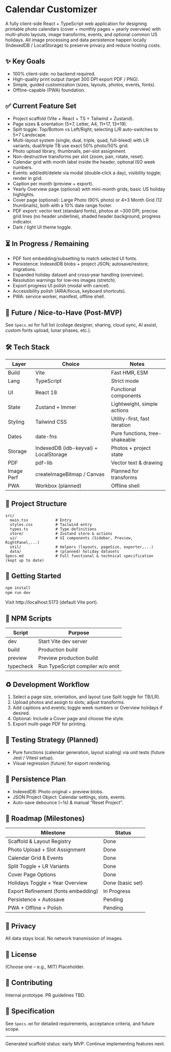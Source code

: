# Calendar Customizer

A fully client-side React + TypeScript web application for designing printable photo calendars (cover + monthly pages + yearly overview) with multi-photo layouts, image transforms, events, and optional common US holidays. All image processing and data persistence happen locally (IndexedDB / LocalStorage) to preserve privacy and reduce hosting costs.

## ✨ Key Goals
- 100% client-side: no backend required.
- High-quality print output (target 300 DPI export PDF / PNG).
- Simple, guided customization (sizes, layouts, photos, events, fonts).
- Offline-capable (PWA) foundation.

## ✅ Current Feature Set
- Project scaffold (Vite + React + TS + Tailwind + Zustand).
- Page sizes & orientation (5×7, Letter, A4, 11×17, 13×19).
- Split toggle: Top/Bottom vs Left/Right; selecting L/R auto-switches to 5×7 Landscape.
- Multi-layout system (single, dual, triple, quad, full-bleed) with LR variants; dual/triple TB use exact 50% photo/50% grid.
- Photo upload library, thumbnails, per-slot assignment.
- Non-destructive transforms per slot (zoom, pan, rotate, reset).
- Calendar grid with month label inside the header, optional ISO week numbers.
- Events: add/edit/delete via modal (double‑click a day), visibility toggle; render in grid.
- Caption per month (preview + export).
- Yearly Overview page (optional) with mini-month grids; basic US holiday highlights.
- Cover page (optional): Large Photo (90% photo) or 4×3 Month Grid (12 thumbnails), both with a 10% date range footer.
- PDF export: vector text (standard fonts), photos at ~300 DPI, precise grid lines (no header underline), shaded header background, progress indicator.
- Dark / light UI theme toggle.

## ⏳ In Progress / Remaining
- PDF font embedding/subsetting to match selected UI fonts.
- Persistence: IndexedDB blobs + project JSON; autosave/restore; migrations.
- Expanded holiday dataset and cross‑year handling (overview).
- Resolution warnings for low‑res images (stretch).
- Export progress UI polish (modal with cancel).
- Accessibility polish (ARIA/focus, keyboard shortcuts).
- PWA: service worker, manifest, offline shell.

## 🧱 Future / Nice-to-Have (Post-MVP)
See `Specs.md` for full list (collage designer, sharing, cloud sync, AI assist, custom fonts upload, lunar phases, etc.).

## 🛠 Tech Stack
| Layer | Choice | Notes |
|-------|--------|-------|
| Build | Vite | Fast HMR, ESM |
| Lang | TypeScript | Strict mode |
| UI | React 18 | Functional components |
| State | Zustand + Immer | Lightweight, simple actions |
| Styling | Tailwind CSS | Utility-first, fast iteration |
| Dates | date-fns | Pure functions, tree-shakeable |
| Storage | IndexedDB (idb-keyval) + LocalStorage | Photos + project state |
| PDF | pdf-lib | Vector text & drawing |
| Image Perf | createImageBitmap / Canvas | Planned for transforms |
| PWA | Workbox (planned) | Offline shell |

## 📂 Project Structure
```
src/
  main.tsx            # Entry
  styles.css          # Tailwind entry
  types.ts            # Type definitions
  store/              # Zustand store & actions
  ui/                 # UI components (Sidebar, Preview, RightPanel,...)
  util/               # Helpers (layouts, pageSize, exporter,...)
  data/               # (planned) holiday datasets
Specs.md              # Full functional & technical specification (kept up to date)
```

## 🚀 Getting Started
```bash
npm install
npm run dev
```
Visit http://localhost:5173 (default Vite port).

## 🔧 NPM Scripts
| Script | Purpose |
|--------|---------|
| dev | Start Vite dev server |
| build | Production build |
| preview | Preview production build |
| typecheck | Run TypeScript compiler w/o emit |

## ♻️ Development Workflow
1. Select a page size, orientation, and layout (use Split toggle for TB/LR).
2. Upload photos and assign to slots; adjust transforms.
3. Add captions and events; toggle week numbers or Overview holidays if desired.
4. Optional: Include a Cover page and choose the style.
5. Export multi-page PDF for printing.

## 🧪 Testing Strategy (Planned)
- Pure functions (calendar generation, layout scaling) via unit tests (future Jest / Vitest setup).
- Visual regression (future) for export rendering.

## 💾 Persistence Plan
- IndexedDB: Photo original + preview blobs.
- JSON Project Object: Calendar settings, slots, events.
- Auto-save debounce (~1s) & manual “Reset Project”.

## 📅 Roadmap (Milestones)
| Milestone | Status |
|-----------|--------|
| Scaffold & Layout Registry | Done |
| Photo Upload + Slot Assignment | Done |
| Calendar Grid & Events | Done |
| Split Toggle + LR Variants | Done |
| Cover Page Options | Done |
| Holidays Toggle + Year Overview | Done (basic set) |
| Export Refinement (fonts embedding) | In Progress |
| Persistence + Autosave | Pending |
| PWA + Offline + Polish | Pending |

## 🔐 Privacy
All data stays local. No network transmission of images.

## 🧾 License
(Choose one – e.g., MIT) Placeholder.

## 🤝 Contributing
Internal prototype. PR guidelines TBD.

## 📄 Specification
See `Specs.md` for detailed requirements, acceptance criteria, and future scope.

---
Generated scaffold status: early MVP. Continue implementing features next.

